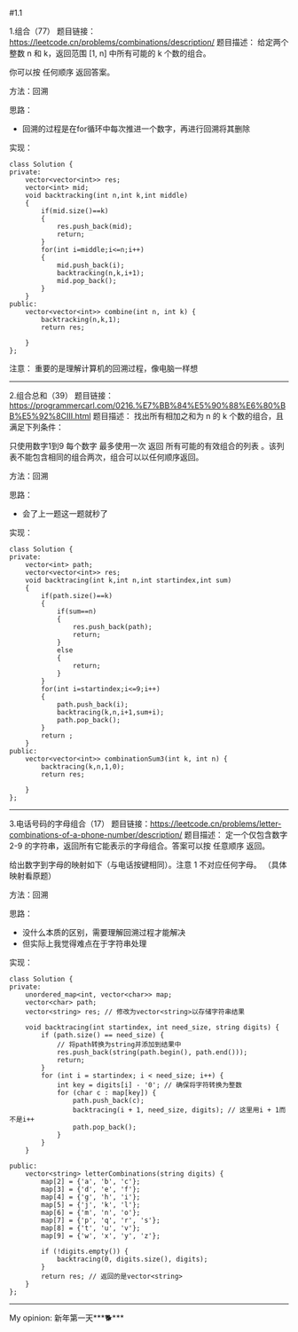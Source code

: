 #1.1

1.组合（77）
题目链接：https://leetcode.cn/problems/combinations/description/
题目描述：
给定两个整数 n 和 k，返回范围 [1, n] 中所有可能的 k 个数的组合。

你可以按 任何顺序 返回答案。

方法：回溯

思路：
- 回溯的过程是在for循环中每次推进一个数字，再进行回溯将其删除

实现：
```
class Solution {
private:
    vector<vector<int>> res;
    vector<int> mid;
    void backtracking(int n,int k,int middle)
    {
        if(mid.size()==k)
        {
            res.push_back(mid);
            return;
        }
        for(int i=middle;i<=n;i++)
        {
            mid.push_back(i);
            backtracking(n,k,i+1);
            mid.pop_back();
        }
    }
public: 
    vector<vector<int>> combine(int n, int k) {
        backtracking(n,k,1);
        return res;
        
    }
};
```

注意：
重要的是理解计算机的回溯过程，像电脑一样想

***
2.组合总和（39）
题目链接：https://programmercarl.com/0216.%E7%BB%84%E5%90%88%E6%80%BB%E5%92%8CIII.html
题目描述：
找出所有相加之和为 n 的 k 个数的组合，且满足下列条件：

只使用数字1到9
每个数字 最多使用一次 
返回 所有可能的有效组合的列表 。该列表不能包含相同的组合两次，组合可以以任何顺序返回。

方法：回溯

思路：
- 会了上一题这一题就秒了

实现：
```
class Solution {
private:
    vector<int> path;
    vector<vector<int>> res;
    void backtracing(int k,int n,int startindex,int sum)
    {
        if(path.size()==k)
        {
            if(sum==n)
            {
                res.push_back(path);
                return;
            }
            else
            {
                return;
            }
        }
        for(int i=startindex;i<=9;i++)
        {
            path.push_back(i);
            backtracing(k,n,i+1,sum+i);
            path.pop_back();
        }
        return ;
    }
public:
    vector<vector<int>> combinationSum3(int k, int n) {
        backtracing(k,n,1,0);
        return res;
        
    }
};
```


***
3.电话号码的字母组合（17）
题目链接：https://leetcode.cn/problems/letter-combinations-of-a-phone-number/description/
题目描述：
定一个仅包含数字 2-9 的字符串，返回所有它能表示的字母组合。答案可以按 任意顺序 返回。

给出数字到字母的映射如下（与电话按键相同）。注意 1 不对应任何字母。
（具体映射看原题）

方法：回溯

思路：
- 没什么本质的区别，需要理解回溯过程才能解决
- 但实际上我觉得难点在于字符串处理

实现：
```
class Solution {  
private:  
    unordered_map<int, vector<char>> map;  
    vector<char> path;  
    vector<string> res; // 修改为vector<string>以存储字符串结果  

    void backtracing(int startindex, int need_size, string digits) {  
        if (path.size() == need_size) {  
            // 将path转换为string并添加到结果中  
            res.push_back(string(path.begin(), path.end()));  
            return;  
        }  
        for (int i = startindex; i < need_size; i++) {  
            int key = digits[i] - '0'; // 确保将字符转换为整数  
            for (char c : map[key]) {  
                path.push_back(c);  
                backtracing(i + 1, need_size, digits); // 这里用i + 1而不是i++  
                path.pop_back();  
            }  
        }  
    }  

public:  
    vector<string> letterCombinations(string digits) {  
        map[2] = {'a', 'b', 'c'};  
        map[3] = {'d', 'e', 'f'};  
        map[4] = {'g', 'h', 'i'};  
        map[5] = {'j', 'k', 'l'};  
        map[6] = {'m', 'n', 'o'};  
        map[7] = {'p', 'q', 'r', 's'};  
        map[8] = {'t', 'u', 'v'};  
        map[9] = {'w', 'x', 'y', 'z'};  

        if (!digits.empty()) {  
            backtracing(0, digits.size(), digits);  
        }  
        return res; // 返回的是vector<string>  
    }  
};
```


***
My opinion:
新年第一天***🐕***
